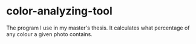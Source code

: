 # color-analyzing-tool
The program I use in my master's thesis. It calculates what percentage of any colour a given photo contains.
